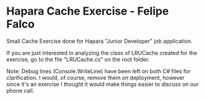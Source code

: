 # Hapara Cache Exercise - Felipe Falco

Small Cache Exercise done for Hapara "Junior Developer" job application.

If you are just interested in analyzing the class of LRUCache created for the exercise, go to the file "LRUCache.cs" on the root folder.

Note: Debug lines (Console.WriteLine) have been left on both C# files for clarification. I would, of course, remove them on deployment, 
however since it's an exercise I thought it would make things easier to discuss on our phone call.
